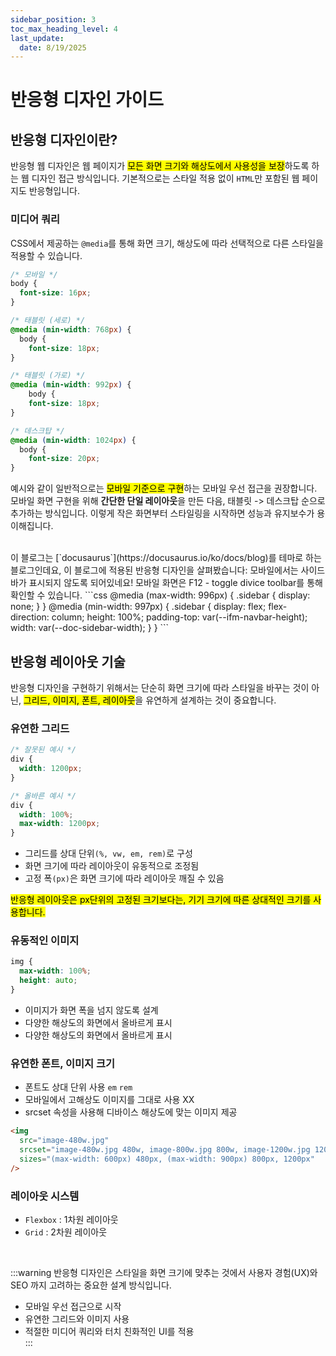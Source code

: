 ```yaml
---
sidebar_position: 3
toc_max_heading_level: 4
last_update:
  date: 8/19/2025
---
```


# 반응형 디자인 가이드

## 반응형 디자인이란?

반응형 웹 디자인은 웹 페이지가 <mark>모든 화면 크기와 해상도에서 사용성을 보장</mark>하도록 하는 웹 디자인 접근 방식입니다. 기본적으로는 스타일 적용 없이 `HTML`만 포함된 웹 페이지도 반응형입니다. 


### 미디어 쿼리

CSS에서 제공하는 `@media`를 통해 화면 크기, 해상도에 따라 선택적으로 다른 스타일을 적용할 수 있습니다.


```css
/* 모바일 */
body {
  font-size: 16px;
}

/* 태블릿 (세로) */
@media (min-width: 768px) {
  body {
    font-size: 18px;
}

/* 태블릿 (가로) */
@media (min-width: 992px) {
    body {
    font-size: 18px;
}

/* 데스크탑 */
@media (min-width: 1024px) {
  body {
    font-size: 20px;
}
```

예시와 같이 일반적으로는 <mark>모바일 기준으로 구현</mark>하는 모바일 우선 접근을 권장합니다. 모바일 화면 구현을 위해 **간단한 단일 레이아웃**을 만든 다음, 태블릿 -> 데스크탑 순으로 추가하는 방식입니다. 이렇게 작은 화면부터 스타일링을 시작하면 성능과 유지보수가 용이해집니다.

<br/>
이 블로그는 [`docusaurus`](https://docusaurus.io/ko/docs/blog)를 테마로 하는 블로그인데요, 이 블로그에 적용된 반응형 디자인을 살펴봤습니다: 모바일에서는 사이드바가 표시되지 않도록 되어있네요! 모바일 화면은 F12 - toggle divice toolbar를 통해 확인할 수 있습니다.
```css
@media (max-width: 996px) {
  .sidebar {
    display: none;
  }
}
@media (min-width: 997px) {
  .sidebar {
    display: flex;
    flex-direction: column;
    height: 100%;
    padding-top: var(--ifm-navbar-height);
    width: var(--doc-sidebar-width);
  }
}
```

## 반응형 레이아웃 기술

반응형 디자인을 구현하기 위해서는 단순히 화면 크기에 따라 스타일을 바꾸는 것이 아닌, <mark>그리드, 이미지, 폰트, 레이아웃</mark>을 유연하게 설계하는 것이 중요합니다.

### 유연한 그리드

```css
/* 잘못된 예시 */
div {
  width: 1200px;
}

/* 올바른 예시 */
div {
  width: 100%;
  max-width: 1200px;
}
```

- 그리드를 상대 단위`(%, vw, em, rem)`로 구성
- 화면 크기에 따라 레이아웃이 유동적으로 조정됨
- 고정 폭`(px)`은 화면 크기에 따라 레이아웃 깨질 수 있음

<mark>반응형 레이아웃은 px단위의 고정된 크기보다는, 기기 크기에 따른 상대적인 크기를 사용합니다.</mark>


### 유동적인 이미지

```css
img {
  max-width: 100%;
  height: auto;
}
```

- 이미지가 화면 폭을 넘지 않도록 설계
- 다양한 해상도의 화면에서 올바르게 표시
- 다양한 해상도의 화면에서 올바르게 표시


### 유연한 폰트, 이미지 크기

- 폰트도 상대 단위 사용 `em` `rem`
- 모바일에서 고해상도 이미지를 그대로 사용 XX 
- srcset 속성을 사용해 디바이스 해상도에 맞는 이미지 제공


```html
<img 
  src="image-480w.jpg" 
  srcset="image-480w.jpg 480w, image-800w.jpg 800w, image-1200w.jpg 1200w"
  sizes="(max-width: 600px) 480px, (max-width: 900px) 800px, 1200px"
/>
```

### 레이아웃 시스템

- `Flexbox` : 1차원 레이아웃
- `Grid` : 2차원 레이아웃

<br/>


:::warning
반응형 디자인은 스타일을 화면 크기에 맞추는 것에서 사용자 경험(UX)와 SEO 까지 고려하는 중요한 설계 방식입니다.
- 모바일 우선 접근으로 시작
- 유연한 그리드와 이미지 사용
- 적절한 미디어 쿼리와 터치 친화적인 UI를 적용  
:::